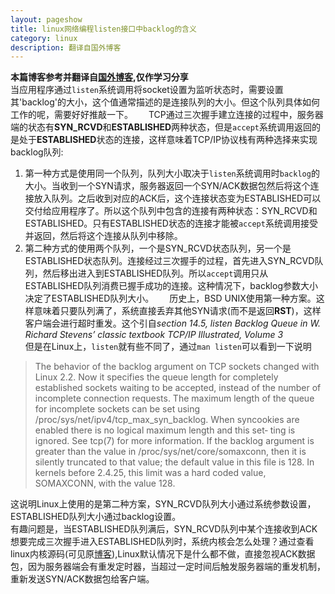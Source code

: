 ```yaml
---
layout: pageshow
title: linux网络编程listen接口中backlog的含义
category: linux
description: 翻译自国外博客
---
```


**本篇博客参考并翻译自[国外博客](http://veithen.github.io/2014/01/01/how-tcp-backlog-works-in-linux.html),仅作学习分享**  
当应用程序通过`listen`系统调用将socket设置为监听状态时，需要设置其'backlog'的大小，这个值通常描述的是连接队列的大小。但这个队列具体如何工作的呢，需要好好推敲一下。　　
TCP通过三次握手建立连接的过程中，服务器端的状态有**SYN_RCVD**和**ESTABLISHED**两种状态，但是`accept`系统调用返回的是处于**ESTABLISHED**状态的连接，这样意味着TCP/IP协议栈有两种选择来实现backlog队列:  
1. 第一种方式是使用同一个队列，队列大小取决于`listen`系统调用时`backlog`的大小。当收到一个SYN请求，服务器返回一个SYN/ACK数据包然后将这个连接放入队列。之后收到对应的ACK后，这个连接状态变为ESTABLISHED可以交付给应用程序了。所以这个队列中包含的连接有两种状态：SYN_RCVD和ESTABLISHED。只有ESTABLISHED状态的连接才能被`accept`系统调用接受并返回，然后将这个连接从队列中移除。  
2. 第二种方式的使用两个队列，一个是SYN_RCVD状态队列，另一个是ESTABLISHED状态队列。连接经过三次握手的过程，首先进入SYN_RCVD队列，然后移出进入到ESTABLISHED队列。所以`accept`调用只从ESTABLISHED队列消费已握手成功的连接。这种情况下，backlog参数大小决定了ESTABLISHED队列大小。　　
历史上，BSD UNIX使用第一种方案。这样意味着只要队列满了，系统直接丢弃其他SYN请求(而不是返回**RST**)，这样客户端会进行超时重发。这个引自*section 14.5, listen Backlog Queue in W. Richard Stevens’ classic textbook TCP/IP Illustrated, Volume 3*  
但是在Linux上，`listen`就有些不同了，通过`man listen`可以看到一下说明　　
>  The  behavior of the backlog argument on TCP sockets changed with Linux
       2.2.  Now it specifies the  queue  length  for  completely  established
       sockets  waiting  to  be  accepted, instead of the number of incomplete
       connection requests.  The maximum length of the  queue  for  incomplete
       sockets  can be set using /proc/sys/net/ipv4/tcp_max_syn_backlog.  When
       syncookies are enabled there is no logical maximum length and this set‐
       ting is ignored.  See tcp(7) for more information.
       If    the   backlog   argument   is   greater   than   the   value   in
       /proc/sys/net/core/somaxconn, then it is  silently  truncated  to  that
       value;  the  default  value  in  this  file  is 128.  In kernels before
       2.4.25, this limit was a hard coded value, SOMAXCONN,  with  the  value
       128.

这说明Linux上使用的是第二种方案，SYN_RCVD队列大小通过系统参数设置，ESTABLISHED队列大小通过backlog设置。  
有趣问题是，当ESTABLISHED队列满后，SYN_RCVD队列中某个连接收到ACK想要完成三次握手进入ESTABLISHED队列时，系统内核会怎么处理？通过查看linux内核源码(可见原[博客](http://veithen.github.io/2014/01/01/how-tcp-backlog-works-in-linux.html)),Linux默认情况下是什么都不做，直接忽视ACK数据包，因为服务器端会有重发定时器，当超过一定时间后触发服务器端的重发机制，重新发送SYN/ACK数据包给客户端。
